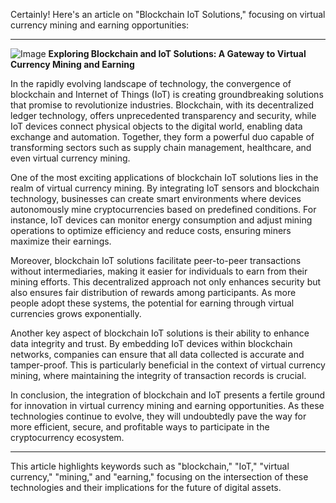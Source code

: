 Certainly! Here's an article on "Blockchain IoT Solutions," focusing on virtual currency mining and earning opportunities:

---


![Image](https://github.com/user-attachments/assets/31692037-0104-4703-abd1-696b6a7dd41b)
**Exploring Blockchain and IoT Solutions: A Gateway to Virtual Currency Mining and Earning**

In the rapidly evolving landscape of technology, the convergence of blockchain and Internet of Things (IoT) is creating groundbreaking solutions that promise to revolutionize industries. Blockchain, with its decentralized ledger technology, offers unprecedented transparency and security, while IoT devices connect physical objects to the digital world, enabling data exchange and automation. Together, they form a powerful duo capable of transforming sectors such as supply chain management, healthcare, and even virtual currency mining.

One of the most exciting applications of blockchain IoT solutions lies in the realm of virtual currency mining. By integrating IoT sensors and blockchain technology, businesses can create smart environments where devices autonomously mine cryptocurrencies based on predefined conditions. For instance, IoT devices can monitor energy consumption and adjust mining operations to optimize efficiency and reduce costs, ensuring miners maximize their earnings.

Moreover, blockchain IoT solutions facilitate peer-to-peer transactions without intermediaries, making it easier for individuals to earn from their mining efforts. This decentralized approach not only enhances security but also ensures fair distribution of rewards among participants. As more people adopt these systems, the potential for earning through virtual currencies grows exponentially.

Another key aspect of blockchain IoT solutions is their ability to enhance data integrity and trust. By embedding IoT devices within blockchain networks, companies can ensure that all data collected is accurate and tamper-proof. This is particularly beneficial in the context of virtual currency mining, where maintaining the integrity of transaction records is crucial.

In conclusion, the integration of blockchain and IoT presents a fertile ground for innovation in virtual currency mining and earning opportunities. As these technologies continue to evolve, they will undoubtedly pave the way for more efficient, secure, and profitable ways to participate in the cryptocurrency ecosystem.

--- 

This article highlights keywords such as "blockchain," "IoT," "virtual currency," "mining," and "earning," focusing on the intersection of these technologies and their implications for the future of digital assets.
